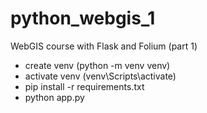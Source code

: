 # python_webgis_1
WebGIS course with Flask and Folium (part 1)

- create venv (python -m venv venv)
- activate venv (venv\Scripts\activate)
- pip install -r requirements.txt
- python app.py